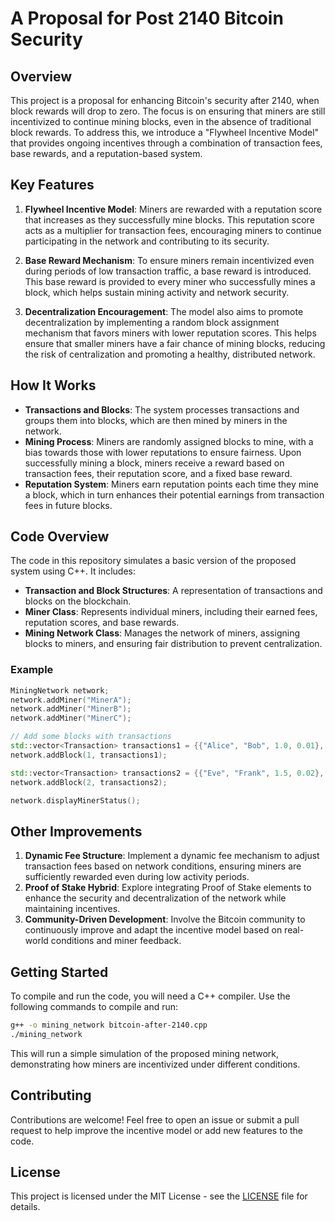 # A Proposal for Post 2140 Bitcoin Security

## Overview

This project is a proposal for enhancing Bitcoin's security after 2140, when block rewards will drop to zero. The focus is on ensuring that miners are still incentivized to continue mining blocks, even in the absence of traditional block rewards. To address this, we introduce a "Flywheel Incentive Model" that provides ongoing incentives through a combination of transaction fees, base rewards, and a reputation-based system.

## Key Features

1. **Flywheel Incentive Model**: Miners are rewarded with a reputation score that increases as they successfully mine blocks. This reputation score acts as a multiplier for transaction fees, encouraging miners to continue participating in the network and contributing to its security.

2. **Base Reward Mechanism**: To ensure miners remain incentivized even during periods of low transaction traffic, a base reward is introduced. This base reward is provided to every miner who successfully mines a block, which helps sustain mining activity and network security.

3. **Decentralization Encouragement**: The model also aims to promote decentralization by implementing a random block assignment mechanism that favors miners with lower reputation scores. This helps ensure that smaller miners have a fair chance of mining blocks, reducing the risk of centralization and promoting a healthy, distributed network.

## How It Works

- **Transactions and Blocks**: The system processes transactions and groups them into blocks, which are then mined by miners in the network.
- **Mining Process**: Miners are randomly assigned blocks to mine, with a bias towards those with lower reputations to ensure fairness. Upon successfully mining a block, miners receive a reward based on transaction fees, their reputation score, and a fixed base reward.
- **Reputation System**: Miners earn reputation points each time they mine a block, which in turn enhances their potential earnings from transaction fees in future blocks.

## Code Overview

The code in this repository simulates a basic version of the proposed system using C++. It includes:

- **Transaction and Block Structures**: A representation of transactions and blocks on the blockchain.
- **Miner Class**: Represents individual miners, including their earned fees, reputation scores, and base rewards.
- **Mining Network Class**: Manages the network of miners, assigning blocks to miners, and ensuring fair distribution to prevent centralization.

### Example

```cpp
MiningNetwork network;
network.addMiner("MinerA");
network.addMiner("MinerB");
network.addMiner("MinerC");

// Add some blocks with transactions
std::vector<Transaction> transactions1 = {{"Alice", "Bob", 1.0, 0.01}, {"Charlie", "Dave", 2.0, 0.015}};
network.addBlock(1, transactions1);

std::vector<Transaction> transactions2 = {{"Eve", "Frank", 1.5, 0.02}, {"Grace", "Heidi", 3.0, 0.03}};
network.addBlock(2, transactions2);

network.displayMinerStatus();
```

## Other Improvements

1. **Dynamic Fee Structure**: Implement a dynamic fee mechanism to adjust transaction fees based on network conditions, ensuring miners are sufficiently rewarded even during low activity periods.
2. **Proof of Stake Hybrid**: Explore integrating Proof of Stake elements to enhance the security and decentralization of the network while maintaining incentives.
3. **Community-Driven Development**: Involve the Bitcoin community to continuously improve and adapt the incentive model based on real-world conditions and miner feedback.

## Getting Started

To compile and run the code, you will need a C++ compiler. Use the following commands to compile and run:

```sh
g++ -o mining_network bitcoin-after-2140.cpp
./mining_network
```

This will run a simple simulation of the proposed mining network, demonstrating how miners are incentivized under different conditions.

## Contributing

Contributions are welcome! Feel free to open an issue or submit a pull request to help improve the incentive model or add new features to the code.

## License

This project is licensed under the MIT License - see the [LICENSE](LICENSE) file for details.

